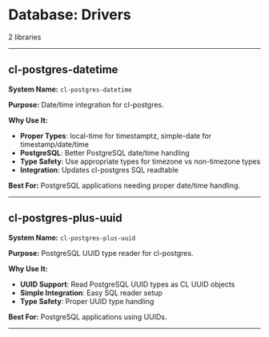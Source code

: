 # Database: Drivers

2 libraries

---

## cl-postgres-datetime

**System Name:** `cl-postgres-datetime`

**Purpose:** Date/time integration for cl-postgres.

**Why Use It:**
- **Proper Types**: local-time for timestamptz, simple-date for timestamp/date/time
- **PostgreSQL**: Better PostgreSQL date/time handling
- **Type Safety**: Use appropriate types for timezone vs non-timezone types
- **Integration**: Updates cl-postgres SQL readtable

**Best For:** PostgreSQL applications needing proper date/time handling.

---


## cl-postgres-plus-uuid

**System Name:** `cl-postgres-plus-uuid`

**Purpose:** PostgreSQL UUID type reader for cl-postgres.

**Why Use It:**
- **UUID Support**: Read PostgreSQL UUID types as CL UUID objects
- **Simple Integration**: Easy SQL reader setup
- **Type Safety**: Proper UUID type handling

**Best For:** PostgreSQL applications using UUIDs.

---


